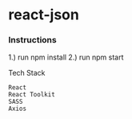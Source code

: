 # react-json

### Instructions

1.) run npm install
2.) run npm start

Tech Stack

    React
    React Toolkit
    SASS
    Axios
